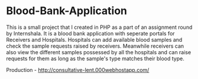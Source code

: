 # Blood-Bank-Application
This is a small project that I created in PHP as a part of an assignment round by Internshala. It is a blood bank application with seperate portals for Receivers and Hospitals. Hospitals can add available blood samples and check the sample requests raised by receivers. Meanwhile receivers can also view the different samples possessed by all the hospitals and can raise requests for them as long as the sample's type matches their blood type.

Production - http://consultative-lent.000webhostapp.com/
